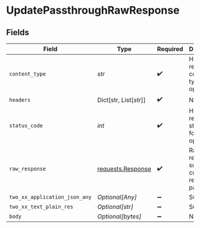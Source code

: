 # UpdatePassthroughRawResponse


## Fields

| Field                                                                                 | Type                                                                                  | Required                                                                              | Description                                                                           |
| ------------------------------------------------------------------------------------- | ------------------------------------------------------------------------------------- | ------------------------------------------------------------------------------------- | ------------------------------------------------------------------------------------- |
| `content_type`                                                                        | *str*                                                                                 | :heavy_check_mark:                                                                    | HTTP response content type for this operation                                         |
| `headers`                                                                             | Dict[str, List[*str*]]                                                                | :heavy_check_mark:                                                                    | N/A                                                                                   |
| `status_code`                                                                         | *int*                                                                                 | :heavy_check_mark:                                                                    | HTTP response status code for this operation                                          |
| `raw_response`                                                                        | [requests.Response](https://requests.readthedocs.io/en/latest/api/#requests.Response) | :heavy_check_mark:                                                                    | Raw HTTP response; suitable for custom response parsing                               |
| `two_xx_application_json_any`                                                         | *Optional[Any]*                                                                       | :heavy_minus_sign:                                                                    | Successful                                                                            |
| `two_xx_text_plain_res`                                                               | *Optional[str]*                                                                       | :heavy_minus_sign:                                                                    | Successful                                                                            |
| `body`                                                                                | *Optional[bytes]*                                                                     | :heavy_minus_sign:                                                                    | N/A                                                                                   |